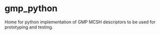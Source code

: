 # gmp_python
Home for python implementation of GMP MCSH descriptors to be used for prototyping and testing. 
